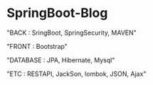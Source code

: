 # SpringBoot-Blog

"BACK : SringBoot, SpringSecurity, MAVEN"

"FRONT : Bootstrap"

"DATABASE : JPA, Hibernate, Mysql"

"ETC : RESTAPI, JackSon, lombok, JSON, Ajax"
